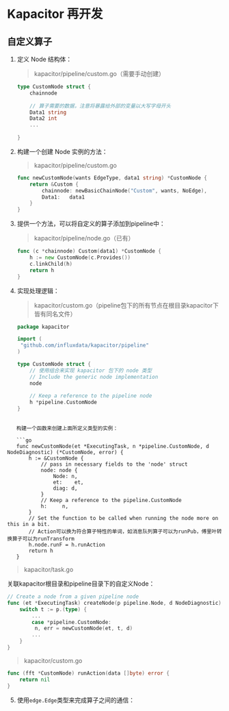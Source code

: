 # Kapacitor 再开发

## 自定义算子

1. 定义 Node 结构体：

   > kapacitor/pipeline/custom.go（需要手动创建）

   ```go
   type CustomNode struct {
       chainnode
       
       // 算子需要的数据，注意将暴露给外部的变量以大写字母开头
       Data1 string
       Data2 int
       ...
       
   }
   ```

2. 构建一个创建 Node 实例的方法：

   > kapacitor/pipeline/custom.go

   ```go
   func newCustomNode(wants EdgeType, data1 string) *CustomNode {
       return &Custom {
           chainnode: newBasicChainNode("Custom", wants, NoEdge),
           Data1:   data1
       }
   }
   ```

3. 提供一个方法，可以将自定义的算子添加到pipeline中：

   > kapacitor/pipeline/node.go（已有）

   ```go
   func (c *chainnode) Custom(data1) *CustomNode {
       h := new CustomNode(c.Provides())
       c.linkChild(h)
       return h
   } 
   ```

4. 实现处理逻辑：

   > kapacitor/custom.go（pipeline包下的所有节点在根目录kapacitor下皆有同名文件）

   ```go
   package kapacitor
   
   import (
   	"github.com/influxdata/kapacitor/pipeline"
   )
   
   type CustomNode struct {
       // 使用组合来实现 kapacitor 包下的 node 类型
       // Include the generic node implementation
       node
       
       // Keep a reference to the pipeline node
       h *pipeline.CustomNode
   }
```
   
   构建一个函数来创建上面所定义类型的实例：
   
   ```go
   func newCustomNode(et *ExecutingTask, n *pipeline.CustomNode, d NodeDiagnostic) (*CustomNode, error) {
       h := &CustomNode {
           // pass in necessary fields to the 'node' struct
           node: node {
               Node: n,
               et:	  et,
               diag: d,
           }
           // Keep a reference to the pipeline.CustomNode
           h:	  n,
       }
       // Set the function to be called when running the node more on this in a bit.
       // Action可以换为符合算子特性的单词，如消息队列算子可以为runPub，傅里叶转换算子可以为runTransform
       h.node.runF = h.runAction
       return h
   }
   ```
   
   > kapacitor/task.go
   
   关联kapacitor根目录和pipeline目录下的自定义Node：
   
   ```go
   // Create a node from a given pipeline node
   func (et *ExecutingTask) createNode(p pipeline.Node, d NodeDiagnostic) (n Node, err error) {
       switch t := p.(type) {
           ...
           case *pipeline.CustomNode:
           	n, err = newCustomNode(et, t, d)
           ...
       }
   }
   ```
   
   > kapacitor/custom.go
   
   ```go
   func (fft *CustomNode) runAction(data []byte) error {
       return nil
   }
   ```
   
5. 使用`edge.Edge`类型来完成算子之间的通信：

